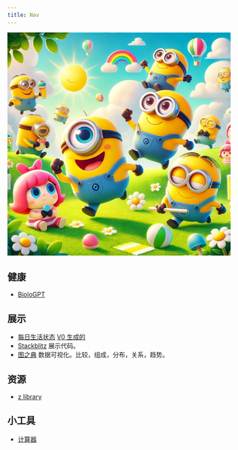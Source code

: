 ```yaml
---
title: Nav
---
```


![](./imgs/cute.jpg)

## 健康
* [BioloGPT](https://biologpt.com/)

## 展示
* [每日生活状态](https://claude.site/artifacts/2b936ab6-063d-4e41-b20c-d804d11710b9) [V0 生成的](https://v0.build/K5WWEh9)
* [Stackblitz](https://stackblitz.com/) 展示代码。
* [图之典](http://tuzhidian.com/) 数据可视化。比较，组成，分布，关系，趋势。

## 资源
* [z library](https://z-lib.io/)

## 小工具
* [计算器](https://v0.build/suxRd03)
